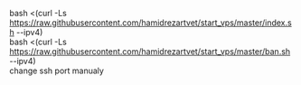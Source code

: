 bash <(curl -Ls https://raw.githubusercontent.com/hamidrezartvet/start_vps/master/index.sh --ipv4)  
bash <(curl -Ls https://raw.githubusercontent.com/hamidrezartvet/start_vps/master/ban.sh --ipv4)  
change ssh port manualy  
